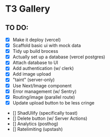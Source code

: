 # T3 Gallery

## TO DO:

- [X] Make it deploy (vercel)
- [X] Scaffold basic ui with mock data
- [X] Tidy up build brocess
- [X] Actually set up a database (vercel postgres)
- [X] Attach database to UI
- [X] Add authentication (w/ clerk)
- [X] Add image upload
- [X] "taint" (server-only)
- [X] Use Next/Image component
- [X] Error management (w/ Sentry)
- [X] Routing/image (parallel route)
- [X] Update upload button to be less cringe
- [] ShadUIify (specifically toast)
- [] Delete button (w/ Server Actions)
- [] Analytics (posthog)
- [] Ratelimiting (upstash)